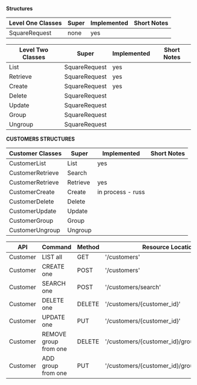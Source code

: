 **Structures**

| Level One Classes | Super| Implemented|Short Notes
|---|---|---|---|
|SquareRequest| none |yes|

| Level Two Classes |Super| Implemented|Short Notes
|---|---|---|---|
|List | SquareRequest|yes
|Retrieve | SquareRequest|yes
|Create | SquareRequest|yes
|Delete | SquareRequest|
|Update | SquareRequest|
|Group | SquareRequest|
|Ungroup| SquareRequest|

**CUSTOMERS STRUCTURES**

| Customer Classes |Super| Implemented|Short Notes
|---|---|---|---|
|CustomerList|List|yes
|CustomerRetrieve|Search|
|CustomerRetrieve|Retrieve|yes
|CustomerCreate|Create|in process - russ
|CustomerDelete|Delete|
|CustomerUpdate|Update|
|CustomerGroup|Group|
|CustomerUngroup|Ungroup|


| API | Command| Method | Resource Location | Class | 
|---|---|---|---|---|
|Customer| LIST all | GET| '/customers' | CustomerList |
|Customer| CREATE one| POST|'/customers'| CustomerCreate|
|Customer| SEARCH one | POST|'/customers/search' | CustomerRetrieve|
|Customer|DELETE one| DELETE |'/customers/{customer_id}' | |
|Customer|UPDATE one |PUT |'/customers/{customer_id}' | |
|Customer|REMOVE group from one |DELETE |'/customers/{customer_id}/groups/{group_id}' | |
|Customer|ADD group from one |PUT |'/customers/{customer_id}/groups/{group_id}' | |





